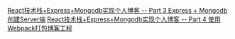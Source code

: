 [React技术栈+Express+Mongodb实现个人博客 -- Part 3 Express + Mongodb创建Server端](http://www.jianshu.com/p/351a7f653074)
[React技术栈+Express+Mongodb实现个人博客 -- Part 4 使用Webpack打包博客工程](http://www.jianshu.com/p/87d7bc357341)
